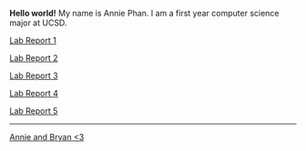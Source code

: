 **Hello world!**
My name is Annie Phan. I am a first year computer science major at UCSD.

[Lab Report 1](lap-report-1-week-2.md) 

[Lab Report 2](lap-report-2-week-4.md)

[Lab Report 3](lab-report-3-week-6.md)

[Lab Report 4](lab-report-4-week-8.md)

[Lab Report 5](lab-report-5-week-10.md)

------
[Annie and Bryan <3](Bryannie.md)